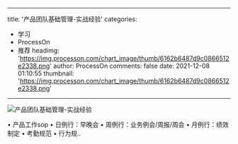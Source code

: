 
---
title: '产品团队基础管理-实战经验'
categories: 
 - 学习
 - ProcessOn
 - 推荐
headimg: 'https://img.processon.com/chart_image/thumb/6162b6487d9c0866512e2338.png'
author: ProcessOn
comments: false
date: 2021-12-08 01:10:55
thumbnail: 'https://img.processon.com/chart_image/thumb/6162b6487d9c0866512e2338.png'
---

<div>   
<img class="thumb" alt="产品团队基础管理-实战经验" src="https://img.processon.com/chart_image/thumb/6162b6487d9c0866512e2338.png" referrerpolicy="no-referrer">
<p>• 产品⼯作sop
• ⽇例⾏：早晚会
• 周例⾏：业务例会/周报/周会
• ⽉例⾏：绩效制定
• 考勤规范
• ⾏为规..</p>  
</div>
            